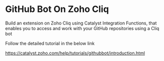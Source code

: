 # GitHub Bot On Zoho Cliq

Build an extension on Zoho Cliq using Catalyst Integration Functions, that enables you to access and work with your GitHub repositories using a Cliq bot

Follow the detailed tutorial in the below link

https://catalyst.zoho.com/help/tutorials/githubbot/introduction.html
